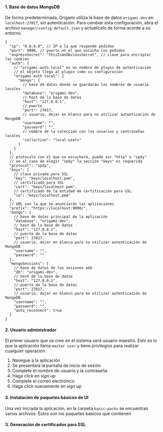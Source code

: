 #### 1. Base de datos MongoDB

De forma predeterminada, Origami utiliza la base de datos `origami-dev` en `localhost:27017`, sin autenticación.
Para cambiar esta configuración, abra el archivo `manager/config-default.json` y actualícelo de forma acorde a su entorno.

```
{
  "ip": "0.0.0.0", // IP a la que responde pedidos
  "port": 9000, // puerto en el que escucha los pedidos
  "expressSecret": "thisIsAnObviousSecret", // clave para encriptar las cookies
  "auth": {
    // "origami-auth-local" es un nombre de plugin de autenticación
    // el objeto llega al plugin como su configuración
    "origami-auth-local": {
      "mongo": {
        // base de datos donde se guardarán los nombres de usuario locales
        "database": "origami-dev",
        // host de la base de datos
        "host": "127.0.0.1",
        // puerto
        "port": 27017,
        // usuario, dejar en blanco para no utilizar autenticación de MongoDB
        "username": "",
        "password": "",
        // nombre de la colección con los usuarios y contraseñas locales
        "collection": "local-users"
      }
    }
  },
  // protocolo con el que se escuchará, puede ser "http" o "spdy"
  // en el caso de elegir "spdy" la sección "keys" es requerida
  "protocol": "spdy",
  "keys": {
    // clave privada para SSL
    "key": "keys/localhost.pem",
    // certificado para SSL
    "cert": "keys/localhost.pem",
    // certificado de la entidad de certificación para SSL
    "ca": "keys/localhost.pem"
  },
  // URL con la que se anunciarán las aplicaciones
  "prefix": "https://localhost:9000/",
  "mongo": {
    // base de datos principal de la aplicación
    "database": "origami-dev",
    // host de la base de datos
    "host": "127.0.0.1",
    // puerto de la base de datos
    "port": 27017,
    // usuario, dejar en blanco para no utilizar autenticación de MongoDB
    "username": "",
    "password": ""
  },
  "mongoSessions": {
    // base de datos de las sesiones web
    "db": "origami-dev",
    // host de la base de datos
    "host": "127.0.0.1",
    // puerto de la base de datos
    "port": 27017,
    // usuario, dejar en blanco para no utilizar autenticación de MongoDB
    "username": "",
    "password": "",
    "auto_reconnect": true
  }
}
```

#### 2. Usuario administrador

El primer usuario que se cree en el sistema será usuario maestro. Esto es lo que la aplicación llama `master user` y tiene privilegios para realizar cualquier operación.

1. Navegue a la aplicación
2. Se presentará la pantalla de inicio de sesión
3. Complete el nombre de usuario y la contraseña
4. Haga click en _sign up_
5. Complete el correo electrónico
6. Haga click nuevamente en sign up

#### 3. Instalación de paquetes básicos de UI

Una vez iniciada la aplicación, en la carpeta `basic-packs` se encuentran varios archivos. Éstos son los paquetes básicos que contienen 


#### 3. Generación de certificados para SSL

